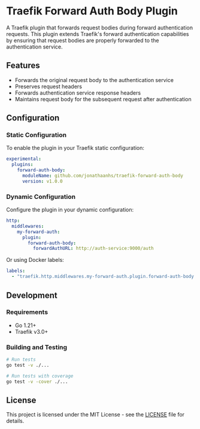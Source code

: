 # Traefik Forward Auth Body Plugin

A Traefik plugin that forwards request bodies during forward authentication requests. This plugin extends Traefik's forward authentication capabilities by ensuring that request bodies are properly forwarded to the authentication service.

## Features

- Forwards the original request body to the authentication service
- Preserves request headers
- Forwards authentication service response headers
- Maintains request body for the subsequent request after authentication

## Configuration

### Static Configuration

To enable the plugin in your Traefik static configuration:

```yaml
experimental:
  plugins:
    forward-auth-body:
      moduleName: github.com/jonathaanhs/traefik-forward-auth-body
      version: v1.0.0
```

### Dynamic Configuration

Configure the plugin in your dynamic configuration:

```yaml
http:
  middlewares:
    my-forward-auth:
      plugin:
        forward-auth-body:
          forwardAuthURL: http://auth-service:9000/auth
```

Or using Docker labels:

```yaml
labels:
  - "traefik.http.middlewares.my-forward-auth.plugin.forward-auth-body.forwardAuthURL=http://auth-service:9000/auth"
```

## Development

### Requirements

- Go 1.21+
- Traefik v3.0+

### Building and Testing

```bash
# Run tests
go test -v ./...

# Run tests with coverage
go test -v -cover ./...
```

## License

This project is licensed under the MIT License - see the [LICENSE](LICENSE) file for details. 